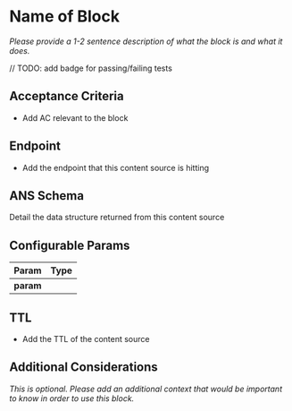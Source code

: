 # Name of Block
_Please provide a 1-2 sentence description of what the block is and what it does._

// TODO: add badge for passing/failing tests

## Acceptance Criteria
- Add AC relevant to the block

## Endpoint
- Add the endpoint that this content source is hitting

## ANS Schema
Detail the data structure returned from this content source

## Configurable Params
| **Param** | **Type** |
|---|---|
| **param** |  |

## TTL
- Add the TTL of the content source

## Additional Considerations
_This is optional. Please add an additional context that would be important to know in order to use this block._


